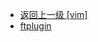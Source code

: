 - [返回上一级 [vim]](page/服务部署/Nginx/模板/nginx-1.24.0/contrib/vim/)
- [ftplugin](page/服务部署/Nginx/模板/nginx-1.24.0/contrib/vim/ftplugin/)
